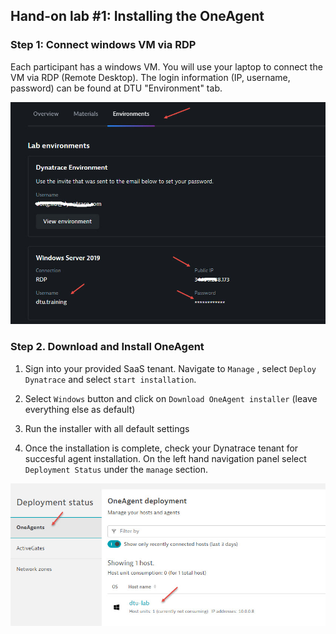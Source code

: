 ## Hand-on lab #1: Installing the OneAgent

### Step 1: Connect windows VM via RDP

Each participant has a windows VM. You will use your laptop to connect the VM via RDP (Remote Desktop). The login information (IP, username, password) can be found at DTU "Environment" tab.

![RDP](../../assets/images/dturdp.jpg)


### Step 2. Download and Install OneAgent

1. Sign into your provided SaaS tenant. Navigate to `Manage` , select `Deploy Dynatrace` and select `start installation`. 

2. Select `Windows` button and click on `Download OneAgent installer` (leave everything else as default)
    
3. Run the installer with all default settings

4. Once the installation is complete, check your Dynatrace tenant for succesful agent installation. On the left hand navigation panel select `Deployment Status` under the `manage` section.

 ![RDP](../../assets/images/lab01_02.jpg)

